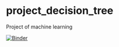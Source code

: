 # project_decision_tree
Project of machine learning 


[![Binder](https://mybinder.org/badge_logo.svg)](https://mybinder.org/v2/gh/adrees97735/project_decision_tree/master?labpath=https%3A%2F%2Fgithub.com%2Fadrees97735%2Fproject_decision_tree%2Fblob%2Fmain%2FNotebook_1.ipynb)
